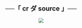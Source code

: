 <h2 align="center">
    ──「 cr ダ source 」──
</h2>

<p align="center">
  <img src="https://i.ibb.co/60KstH20/e0b93950d213.jpg">
</p>

